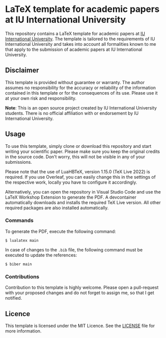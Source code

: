 # LaTeX template for academic papers at IU International University

This repository contains a LaTeX template for academic papers at [IU International University](https://www.iu.de/). The template is tailored to the requirements of IU International University and takes into account all formalities known to me that apply to the submission of academic papers at IU International University.

## Disclaimer

This template is provided without guarantee or warranty. The author assumes no responsibility for the accuracy or reliability of the information contained in this template or for the consequences of its use. Please use it at your own risk and responsibility.

**Note**: This is an open source project created by IU International University students. There is no official affiliation with or endorsement by IU International University.

## Usage

To use this template, simply clone or download this repository and start writing your scientific paper. Please make sure you keep the original credits in the source code. Don't worry, this will not be visible in any of your submissions.

Please note that the use of LuaHBTeX, version 1.15.0 (TeX Live 2022) is required. If you use Overleaf, you can easily change this in the settings of the respective work, locally you have to configure it accordingly.

Alternatively, you can open the repository in Visual Studio Code and use the LaTeX Workshop Extension to generate the PDF. A devcontainer automatically downloads and installs the required TeX Live version. All other required packages are also installed automatically.

### Commands

To generate the PDF, execute the following command:

```shell
$ lualatex main
```

In case of changes to the `.bib` file, the following command must be executed to update the references:

```shell
$ biber main
```

### Contributions

Contribution to this template is highly welcome. Please open a pull-request with your proposed changes and do not forget to assign me, so that I get notified. 

## Licence

This template is licensed under the MIT Licence. See the [LICENSE](LICENSE) file for more information.
